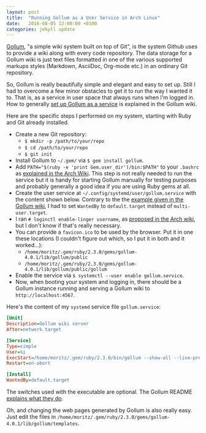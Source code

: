 ```yaml
---
layout: post
title:  "Running Gollum as a User Service in Arch Linux"
date:   2016-08-05 12:00:00 +0100
categories: jekyll update
---
```


[Gollum](https://github.com/gollum/gollum), "a simple wiki system built on top
of Git", is the system Github uses to provide a wiki along with every code
repository. The data storage for a Gollum wiki is just text files formatted in
one of the various supported markups styles (Markdown, AsciiDoc, Org-mode etc.)
in an ordinary Git repository.

So, Gollum is really beautifully simple and elegant and easy to set up. Still I
had to overcome a few minor obstacles to get it to run the way I wanted it to.
That is, as a service in user space that always runs when I'm logged in. How to
generally [set up Gollum as a
service](https://github.com/gollum/gollum/wiki/Gollum-as-a-service) is explained
in the Gollum wiki.

Here are the specific steps I performed on my system, starting with Ruby and Git
already installed.

- Create a new Git repository:
  - `$ mkdir -p /path/to/your/repo`
  - `$ cd /path/to/your/repo`
  - `$ git init`
- Install Gollum to `~/.gem/` via `$ gem install gollum`.
- Add `PATH="$(ruby -e 'print Gem.user_dir')/bin:$PATH"` to your `.bashrc` as
  [explained in the Arch Wiki](https://wiki.archlinux.org/index.php/Ruby#Setup).
  This step is not really needed to run the service but it is handy for starting
  Gollum manually for testing purposes and probably generally a good idea if you
  are using Ruby gems at all.
- Create the user service at `~/.config/systemd/user/gollum.service` with the
  content shown below. Contrary to the the [example given in the Gollum
  wiki](https://github.com/gollum/gollum/wiki/Gollum-as-a-service), I had to set
  `WantedBy` to `default.target` instead of `multi-user.target`.
- I ran `# loginctl enable-linger username`, as [proposed in the Arch
  wiki](https://wiki.archlinux.org/index.php/Systemd/User#Automatic_start-up_of_systemd_user_instances),
  but I don't know if that's really necessary.
- You can provide a `favicon.ico` to be used by the browser. Put it in one these
  locations (I couldn't figure out which, so I put it in both and it worked...):
  - `/home/moritz/.gem/ruby/2.3.0/gems/gollum-4.0.1/lib/gollum/public`
  - `/home/moritz/.gem/ruby/2.3.0/gems/gollum-4.0.1/lib/gollum/public/gollum`
- Enable the service via `$ systemctl --user enable gollum.service`.
- Now, when booting your system and logging in, there should be a Gollum
  instance running and serving a Gollum wiki to `http://localhost:4567`.

Here's the content of my `systemd` service file `gollum.service`:

```ini
[Unit]
Description=Gollum wiki server
After=network.target

[Service]
Type=simple
User=%i
ExecStart=/home/moritz/.gem/ruby/2.3.0/bin/gollum --show-all --live-preview --allow-uploads dir --h1-title "/path/to/your/repo"
Restart=on-abort

[Install]
WantedBy=default.target
```

The switches used with the executable are optional. The Gollum README [explains
what they do](https://github.com/gollum/gollum#configuration).

Oh, and changing the web pages generated by Gollum is also really easy. Just
edit the files in
`/home/moritz/.gem/ruby/2.3.0/gems/gollum-4.0.1/lib/gollum/templates`.
